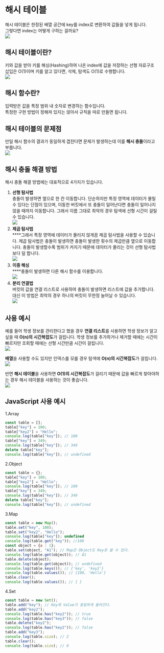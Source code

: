 # 해시 테이블

해시 테이블은 한정된 배열 공간에 key를 index로 변환하여 값들을 넣게 됩니다.\
그렇다면 index는 어떻게 구하는 걸까요?\
![](../images/array.png)

## 해시 테이블이란?

키와 값을 받아 키를 해싱(Hashing)하여 나온 index에 값을 저장하는 선형 자료구조 삽입은 O(1)이며 키를 알고 있다면, 삭제, 탐색도 O(1)로 수행합니다.\
![](<../images/hash-table (2).png>)

## 해시 함수란?

입력받은 값을 특정 범위 내 숫자로 변경하는 함수입니다.\
특정한 구현 방법이 정해져 있지는 않아서 규칙을 따로 만들면 됩니다.

## 해시 테이블의 문제점

만일 해시 함수의 결과가 동일하게 겹친다면 문제가 발생하는데 이를 **해시 충돌**이라고 부릅니다.\
![](../images/hash-table-problem.png)

## 해시 충돌 해결 방법

해시 충돌 해결 방법에는 대표적으로 4가지가 있습니다.

1. **선형 탐사법**\
   충돌이 발생하면 옆으로 한 칸 이동합니다. 단순하지만 특정 영역에 데이터가 몰릴 수 있다는 단점이 있으며, 이동한 버킷에서 또 충돌이 일어난다면 충돌이 일어나지 않을 때까지 이동합니다. 그래서 이름 그대로 최악의 경우 탐색에 선형 시간이 걸릴 수 있습니다.\
   ![](../images/linear-probing.png)
2. **제곱 탐사법**\
   \*\*\*\*그래서 특정 영역에 데이터가 몰리지 않게끔 제곱 탐사법을 사용할 수 있습니다. 제곱 탐사법은 충돌이 발생하면 충돌이 발생한 횟수의 제곱만큼 옆으로 이동합니다. 충돌이 발생할수록 범위가 커지기 때문에 데이터가 몰리는 것이 선형 탐사법보다 덜 합니다.\
   ![](<../images/제곱 탐사법 (1).png>)
3. **이중 해싱**\
   \*\*\*\*충돌이 발생하면 다른 해시 함수를 이용합니다.\
   ![](<../images/이중 해싱 (1).png>)
4. **분리 연결법**\
   버킷의 값을 연결 리스트로 사용하여 충돌이 발생하면 리스트에 값을 추가합니다. 대신 이 방법은 최악의 경우 하나의 버킷이 무한정 늘어날 수 있습니다.\
   ![](../images/분리연결법.png)

## 사용 예시

예를 들어 학생 정보를 관리한다고 했을 경우 **연결 리스트**를 사용하면 학생 정보가 알고 싶을 때 **O(n)의 시간복잡도**가 걸립니다. 학생 정보를 추가하거나 제거할 때에는 시간이 빠르지만 조회할 때에는 선형 시간만큼 시간이 걸립니다.\
![](../images/linked-list.png)

**배열**을 사용할 수도 있지만 인덱스를 모를 경우 탐색에 **O(n)의 시간복잡도**가 걸립니다.\
![](<../images/array-hash (1).png>)

반면 **해시 테이블**을 사용하면 **O(1)의 시간복잡도**가 걸리기 때문에 값을 빠르게 찾아야하는 경우 해시 테이블을 사용하는 것이 좋습니다.\
![](<../images/hash-table (2).png>)

## JavaScript 사용 예시

1.Array

```javascript
const table = [];
table["key"] = 100;
table["key2"] = "Hello";
console.log(table["key"]); // 100
table["key"] = 349;
console.log(table["key"]); // 349
delete table["key"];
console.log(table["key"]); // undefined
```

2.Object

```javascript
const table = {};
table["key"] = 100;
table["key2"] = "Hello";
console.log(table["key"]); // 100
table["key"] = 349;
console.log(table["key"]); // 349
delete table["key"];
console.log(table["key"]); // undefined
```

3.Map

```javascript
const table = new Map();
table.set("key", 100);
table.set("key2", "Hello");
console.log(table["key"]); undefined
console.log(table.get("key")); //100
const object = {a : 1};
table.set(object, "A1"); // Map은 Object도 Key로 쓸 수 있다.
console.log(table.get(object)); // A1
table.delete(object);
console.log(table.get(object)); // undefined
console.log(table.keys()); // {'key', 'key2'}
console.log(table.values()); // {100, 'Hello'}
table.clear();
console.log(table.values()); // { }
```

4.Set

```javascript
const table = new Set();
table.add("key"); // Key와 Value가 동일하게 들어간다.
table.add("key2");
console.log(table.has("key2")); // true
console.log(table.has("key3")); // false
table.delete("key2");
console.log(table.has("key2")); // false
table.add("key3");
console.log(table.size); // 2
table.clear();
console.log(table.size); // 0
```
